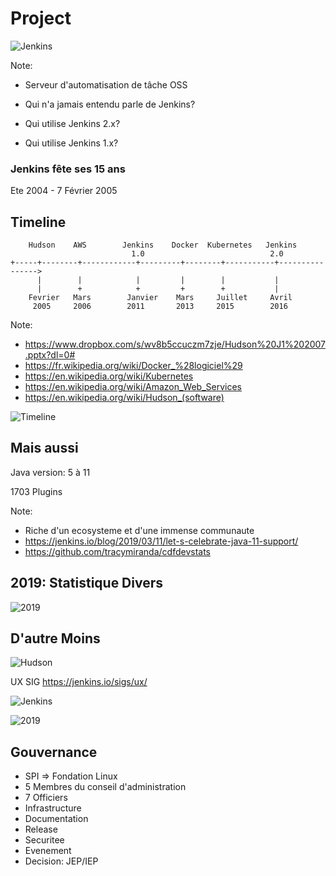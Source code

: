 # Project 

![Jenkins](./images/jenkins.png)

Note:
* Serveur d'automatisation de tâche OSS

* Qui n'a jamais entendu parle de Jenkins?
* Qui utilise Jenkins 2.x?
* Qui utilise Jenkins 1.x?


### Jenkins fête ses 15 ans 

Ete 2004 - 7 Février 2005  


## Timeline

<!-- .slide: class="hljs" data-line-numbers="4,8-11"  -->
```
    Hudson    AWS        Jenkins    Docker  Kubernetes   Jenkins
                           1.0                            2.0
+-----+--------+------------+---------+--------+-----------+---------------->
      |        |            |         |        |           |     
      |        +            +         +        +           |    
    Fevrier   Mars        Janvier    Mars     Juillet     Avril
     2005     2006        2011       2013     2015        2016
```

Note: 
* https://www.dropbox.com/s/wv8b5ccuczm7zje/Hudson%20J1%202007.pptx?dl=0#
* https://fr.wikipedia.org/wiki/Docker_%28logiciel%29
* https://en.wikipedia.org/wiki/Kubernetes
* https://en.wikipedia.org/wiki/Amazon_Web_Services 
* https://en.wikipedia.org/wiki/Hudson_(software)

![Timeline](./images/timeline.png)


## Mais aussi

Java version: 5 à 11  

1703 Plugins

Note:
* Riche d'un ecosysteme et d'une immense communaute
* https://jenkins.io/blog/2019/03/11/let-s-celebrate-java-11-support/
* https://github.com/tracymiranda/cdfdevstats


## 2019: Statistique Divers
![2019](./images/numbers_2019.png)


## D'autre Moins

![Hudson](./images/hudson.png)  

UX SIG https://jenkins.io/sigs/ux/


![Jenkins](./images/community.png)


![2019](./images/projects_contributions.png)


## Gouvernance

* SPI => Fondation Linux
* 5 Membres du conseil d'administration
* 7 Officiers 
 * Infrastructure
 * Documentation
 * Release
 * Securitee
 * Evenement
* Decision: JEP/IEP
